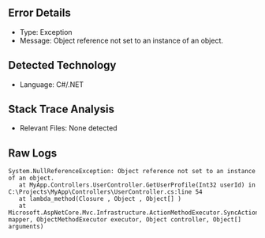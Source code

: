## Error Details
- Type: Exception
- Message: Object reference not set to an instance of an object.

## Detected Technology
- Language: C#/.NET

## Stack Trace Analysis
- Relevant Files: None detected

## Raw Logs
```
System.NullReferenceException: Object reference not set to an instance of an object.
   at MyApp.Controllers.UserController.GetUserProfile(Int32 userId) in C:\Projects\MyApp\Controllers\UserController.cs:line 54
   at lambda_method(Closure , Object , Object[] )
   at Microsoft.AspNetCore.Mvc.Infrastructure.ActionMethodExecutor.SyncActionResultExecutor.Execute(IActionResultTypeMapper mapper, ObjectMethodExecutor executor, Object controller, Object[] arguments)
```
